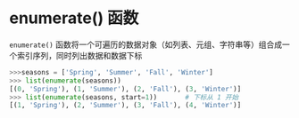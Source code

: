 # enumerate() 函数

`enumerate()` 函数将一个可遍历的数据对象（如列表、元组、字符串等）组合成一个索引序列，同时列出数据和数据下标

```python
>>>seasons = ['Spring', 'Summer', 'Fall', 'Winter']
>>> list(enumerate(seasons))
[(0, 'Spring'), (1, 'Summer'), (2, 'Fall'), (3, 'Winter')]
>>> list(enumerate(seasons, start=1))       # 下标从 1 开始
[(1, 'Spring'), (2, 'Summer'), (3, 'Fall'), (4, 'Winter')]
```